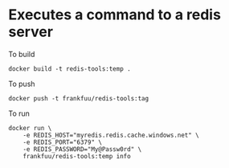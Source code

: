 # Executes a command to a redis server

To build
```
docker build -t redis-tools:temp .
```

To push
```
docker push -t frankfuu/redis-tools:tag
```

To run
```
docker run \
    -e REDIS_HOST="myredis.redis.cache.windows.net" \
    -e REDIS_PORT="6379" \
    -e REDIS_PASSWORD="My@Passw0rd" \
    frankfuu/redis-tools:temp info
```